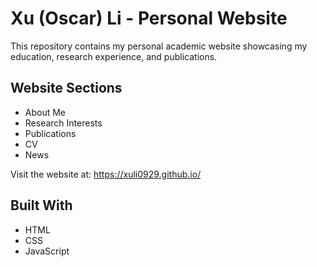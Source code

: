 # Xu (Oscar) Li - Personal Website

This repository contains my personal academic website showcasing my education, research experience, and publications.

## Website Sections
- About Me
- Research Interests
- Publications
- CV
- News

Visit the website at: https://xuli0929.github.io/

## Built With
- HTML
- CSS
- JavaScript 